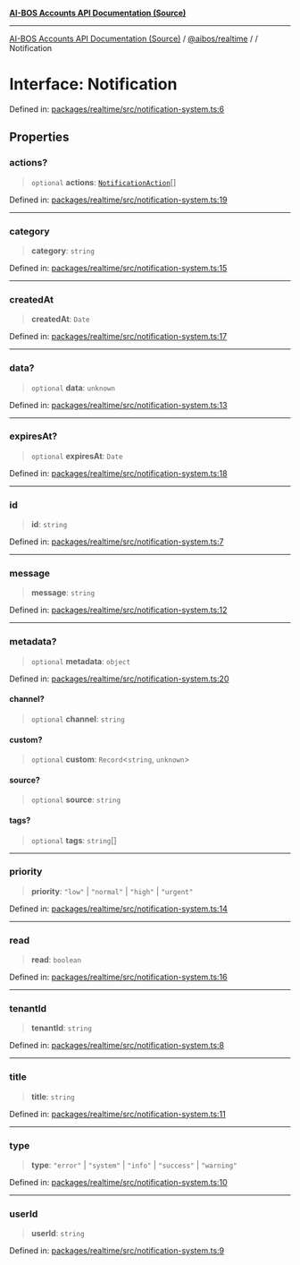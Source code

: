[**AI-BOS Accounts API Documentation (Source)**](../../../README.md)

***

[AI-BOS Accounts API Documentation (Source)](../../../README.md) / [@aibos/realtime](../README.md) / [](../README.md) / Notification

# Interface: Notification

Defined in: [packages/realtime/src/notification-system.ts:6](https://github.com/pohlai88/accounts/blob/48103fb36d28b2b9bfb33472b6de2f719773cde9/packages/realtime/src/notification-system.ts#L6)

## Properties

### actions?

> `optional` **actions**: [`NotificationAction`](NotificationAction.md)[]

Defined in: [packages/realtime/src/notification-system.ts:19](https://github.com/pohlai88/accounts/blob/48103fb36d28b2b9bfb33472b6de2f719773cde9/packages/realtime/src/notification-system.ts#L19)

***

### category

> **category**: `string`

Defined in: [packages/realtime/src/notification-system.ts:15](https://github.com/pohlai88/accounts/blob/48103fb36d28b2b9bfb33472b6de2f719773cde9/packages/realtime/src/notification-system.ts#L15)

***

### createdAt

> **createdAt**: `Date`

Defined in: [packages/realtime/src/notification-system.ts:17](https://github.com/pohlai88/accounts/blob/48103fb36d28b2b9bfb33472b6de2f719773cde9/packages/realtime/src/notification-system.ts#L17)

***

### data?

> `optional` **data**: `unknown`

Defined in: [packages/realtime/src/notification-system.ts:13](https://github.com/pohlai88/accounts/blob/48103fb36d28b2b9bfb33472b6de2f719773cde9/packages/realtime/src/notification-system.ts#L13)

***

### expiresAt?

> `optional` **expiresAt**: `Date`

Defined in: [packages/realtime/src/notification-system.ts:18](https://github.com/pohlai88/accounts/blob/48103fb36d28b2b9bfb33472b6de2f719773cde9/packages/realtime/src/notification-system.ts#L18)

***

### id

> **id**: `string`

Defined in: [packages/realtime/src/notification-system.ts:7](https://github.com/pohlai88/accounts/blob/48103fb36d28b2b9bfb33472b6de2f719773cde9/packages/realtime/src/notification-system.ts#L7)

***

### message

> **message**: `string`

Defined in: [packages/realtime/src/notification-system.ts:12](https://github.com/pohlai88/accounts/blob/48103fb36d28b2b9bfb33472b6de2f719773cde9/packages/realtime/src/notification-system.ts#L12)

***

### metadata?

> `optional` **metadata**: `object`

Defined in: [packages/realtime/src/notification-system.ts:20](https://github.com/pohlai88/accounts/blob/48103fb36d28b2b9bfb33472b6de2f719773cde9/packages/realtime/src/notification-system.ts#L20)

#### channel?

> `optional` **channel**: `string`

#### custom?

> `optional` **custom**: `Record`\<`string`, `unknown`\>

#### source?

> `optional` **source**: `string`

#### tags?

> `optional` **tags**: `string`[]

***

### priority

> **priority**: `"low"` \| `"normal"` \| `"high"` \| `"urgent"`

Defined in: [packages/realtime/src/notification-system.ts:14](https://github.com/pohlai88/accounts/blob/48103fb36d28b2b9bfb33472b6de2f719773cde9/packages/realtime/src/notification-system.ts#L14)

***

### read

> **read**: `boolean`

Defined in: [packages/realtime/src/notification-system.ts:16](https://github.com/pohlai88/accounts/blob/48103fb36d28b2b9bfb33472b6de2f719773cde9/packages/realtime/src/notification-system.ts#L16)

***

### tenantId

> **tenantId**: `string`

Defined in: [packages/realtime/src/notification-system.ts:8](https://github.com/pohlai88/accounts/blob/48103fb36d28b2b9bfb33472b6de2f719773cde9/packages/realtime/src/notification-system.ts#L8)

***

### title

> **title**: `string`

Defined in: [packages/realtime/src/notification-system.ts:11](https://github.com/pohlai88/accounts/blob/48103fb36d28b2b9bfb33472b6de2f719773cde9/packages/realtime/src/notification-system.ts#L11)

***

### type

> **type**: `"error"` \| `"system"` \| `"info"` \| `"success"` \| `"warning"`

Defined in: [packages/realtime/src/notification-system.ts:10](https://github.com/pohlai88/accounts/blob/48103fb36d28b2b9bfb33472b6de2f719773cde9/packages/realtime/src/notification-system.ts#L10)

***

### userId

> **userId**: `string`

Defined in: [packages/realtime/src/notification-system.ts:9](https://github.com/pohlai88/accounts/blob/48103fb36d28b2b9bfb33472b6de2f719773cde9/packages/realtime/src/notification-system.ts#L9)
